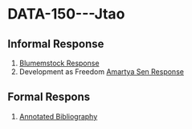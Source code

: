 # DATA-150---Jtao

## Informal Response
1. [Blumemstock Response](https://jialut.github.io/DATA-150---Jtao//Blumenstock%20Response.html)
2. Development as Freedom [Amartya Sen Response](https://Jialut.github.io/DATA-150---Jtao//Amartya%20Sen%20Response.html)

## Formal Respons
1. [Annotated Bibliography](https://jialut.github.io/DATA-150---Jtao//Annotated%20Bibliography.html)
